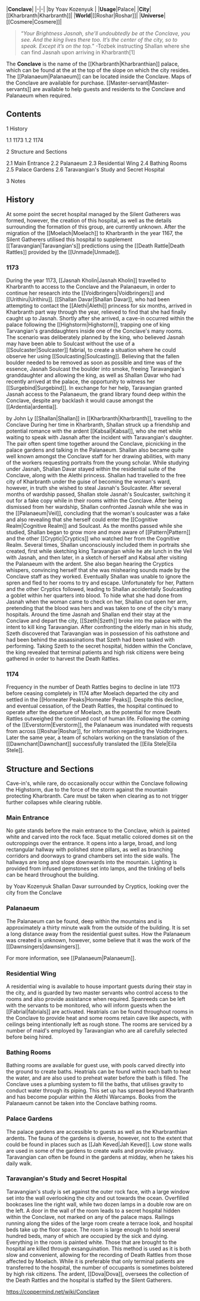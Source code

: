 |**Conclave**|
|-|-|
|by  Yoav Kozenyuk |
|**Usage**|Palace|
|**City**|[[Kharbranth\|Kharbranth]]|
|**World**|[[Roshar\|Roshar]]|
|**Universe**|[[Cosmere\|Cosmere]]|

>“*Your Brightness Jasnah, she’ll undoubtedly be at the Conclave, you see. And the king lives there too. It’s the center of the city, so to speak. Except it’s on the top.*”
\-Tozbek instructing Shallan where she can find Jasnah upon arriving in Kharbranth[1]


The **Conclave** is the name of the [[Kharbranth\|Kharbranthian]] palace, which can be found at the at the top of the slope on which the city resides. The [[Palanaeum\|Palanaeum]] can be located inside the Conclave. Maps of the Conclave are available for purchase. [[Master-servant\|Master-servants]] are available to help guests and residents to the Conclave and Palanaeum when required.

## Contents

1 History

1.1 1173
1.2 1174


2 Structure and Sections

2.1 Main Entrance
2.2 Palanaeum
2.3 Residential Wing
2.4 Bathing Rooms
2.5 Palace Gardens
2.6 Taravangian's Study and Secret Hospital


3 Notes


## History
At some point the secret hospital managed by the Silent Gatherers was formed, however, the creation of this hospital, as well as the details surrounding the formation of this group, are currently unknown. After the migration of the [[Moelach\|Moelach]] to Kharbranth in the year 1167, the Silent Gatherers utilised this hospital to supplement [[Taravangian\|Taravangian's]] predictions using the [[Death Rattle\|Death Rattles]] provided by the [[Unmade\|Unmade]].

### 1173
During the year 1173, [[Jasnah Kholin\|Jasnah Kholin]] travelled to Kharbranth to access to the Conclave and the Palanaeum, in order to continue her research into the [[Voidbringers\|Voidbringers]] and [[Urithiru\|Urithiru]]. [[Shallan Davar\|Shallan Davar]], who had been attempting to contact the [[Alethi\|Alethi]] princess for six months, arrived in Kharbranth part way through the year, relieved to find that she had finally caught up to Jasnah. Shortly after she arrived, a cave-in occurred within the palace following the [[Highstorm\|Highstorm]], trapping one of king Tarvangian's granddaughters inside one of the Conclave's many rooms. The scenario was deliberately planned by the king, who believed Jasnah may have been able to Soulcast without the use of a [[Soulcaster\|Soulcaster]] fabrial, to create a situation where he could observe her using [[Soulcasting\|Soulcasting]]. Believing that the fallen boulder needed to be removed as soon as possible and time was of the essence, Jasnah Soulcast the boulder into smoke, freeing Taravangian's granddaughter and allowing the king, as well as Shallan Davar who had recently arrived at the palace, the opportunity to witness her [[Surgebind\|Surgebind]]. In exchange for her help, Taravangian granted Jasnah access to the Palanaeum, the grand library found deep within the Conclave, despite any backlash it would cause amongst the [[Ardentia\|ardentia]].

 by  John Ly  [[Shallan\|Shallan]] in [[Kharbranth\|Kharbranth]], travelling to the Conclave
During her time in Kharbranth, Shallan struck up a friendship and potential romance with the ardent [[Kabsal\|Kabsal]], who she met while waiting to speak with Jasnah after the incident with Taravangian's daughter. The pair often spent time together around the Conclave, picnicking in the palace gardens and talking in the Palanaeum. Shallan also became quite well known amongst the Conclave staff for her drawing abilities, with many of the workers requesting portraits from the young scholar.
While studying under Jasnah, Shallan Davar stayed within the residential suite of the Conclave, along with the Alethi princess. Shallan had travelled to the free city of Kharbranth under the guise of becoming the woman's ward, however, in truth she wished to steal Jasnah's Soulcaster. After several months of wardship passed, Shallan stole Jasnah's Soulcaster, switching it out for a fake copy while in their rooms within the Conclave. After being dismissed from her wardship, Shallan confronted Jasnah while she was in the [[Palanaeum\|Veil]], concluding that the woman's soulcaster was a fake and also revealing that she herself could enter the [[Cognitive Realm\|Cognitive Realm]] and Soulcast.
As the months passed while she studied, Shallan began to grow more and more aware of [[Pattern\|Pattern]] and the other [[Cryptic\|Cryptics]] who watched her from the Cognitive Realm. Several times, Shallan unconsciously included them in portraits she created, first while sketching king Taravangian while he ate lunch in the Veil with Jasnah, and then later, in a sketch of herself and Kabsal after visiting the Palanaeum with the ardent. She also began hearing the Cryptics whispers, convincing herself that she was mishearing sounds made by the Conclave staff as they worked. Eventually Shallan was unable to ignore the spren and fled to her rooms to try and escape. Unfortunately for her, Pattern and the other Cryptics followed, leading to Shallan accidentally Soulcasting a goblet within her quarters into blood. To hide what she had done from Jasnah when the woman came to check on her, Shallan cut open her arm, pretending that the blood was hers and was taken to one of the city's many hospitals.
Around the time Jasnah and Shallan end their stay at the Conclave and depart the city, [[Szeth\|Szeth]] broke into the palace with the intent to kill king Taravangian. After confronting the elderly man in his study, Szeth discovered that Taravangian was in possession of his oathstone and had been behind the assassinations that Szeth had been tasked with performing. Taking Szeth to the secret hospital, hidden within the Conclave, the king revealed that terminal patients and high risk citizens were being gathered in order to harvest the Death Rattles.

### 1174
Frequency in the number of Death Rattles begins to decline in late 1173 before ceasing completely in 1174 after Moelach departed the city and settled in the [[Horneater Peaks\|Horneater Peaks]]. Despite this decline, and eventual cessation, of the Death Rattles, the hospital continued to operate after the departure of Moelach, as the potential for more Death Rattles outweighed the continued cost of human life.
Following the coming of the [[Everstorm\|Everstorm]], the Palanaeum was inundated with requests from across [[Roshar\|Roshar]], for information regarding the Voidbringers. Later the same year, a team of scholars working on the translation of the [[Dawnchant\|Dawnchant]] successfully translated the [[Eila Stele\|Eila Stele]].

## Structure and Sections
Cave-in's, while rare, do occasionally occur within the Conclave following the Highstorm, due to the force of the storm against the mountain protecting Kharbranth. Care must be taken when clearing as to not trigger further collapses while clearing rubble.

### Main Entrance
No gate stands before the main entrance to the Conclave, which is painted white and carved into the rock face. Squat metallic colored domes sit on the outcroppings over the entrance. It opens into a large, broad, and long rectangular hallway with polished stone pillars, as well as branching corridors and doorways to grand chambers set into the side walls. The hallways are long and slope downwards into the mountain. Lighting is provided from infused gemstones set into lamps, and the tinkling of bells can be heard throughout the building.

 by  Yoav Kozenyuk  Shallan Davar surrounded by Cryptics, looking over the city from the Conclave
### Palanaeum
The Palanaeum can be found, deep within the mountains and is approximately a thirty minute walk from the outside of the building. It is set a long distance away from the residential guest suites. How the Palanaeum was created is unknown, however, some believe that it was the work of the [[Dawnsingers\|dawnsingers]].

For more information, see [[Palanaeum\|Palanaeum]].
### Residential Wing
A residential wing is available to house important guests during their stay in the city, and is guarded by two master servants who control access to the rooms and also provide assistance when required. Spanreeds can be left with the servants to be monitored, who will inform guests when the [[Fabrial\|fabrials]] are activated. Heatrials can be found throughout rooms in the Conclave to provide heat and some rooms retain cave like aspects, with ceilings being intentionally left as rough stone. The rooms are serviced by a number of maid's employed by Taravangian who are all carefully selected before being hired.

### Bathing Rooms
Bathing rooms are available for guest use, with pools carved directly into the ground to create baths. Heatrials can be found within each bath to heat the water, and are also used to preheat water before the bath is filled. The Conclave uses a plumbing system to fill the baths, that utilises gravity to conduct water through its piping. This set up has spread beyond Kharbranth and has become popular within the Alethi Warcamps. Books from the Palanaeum cannot be taken into the Conclave bathing rooms.

### Palace Gardens
The palace gardens are accessible to guests as well as the Kharbranthian ardents. The fauna of the gardens is diverse, however, not to the extent that could be found in places such as [[Jah Keved\|Jah Keved]]. Low stone walls are used in some of the gardens to create walls and provide privacy. Taravangian can often be found in the gardens at midday, when he takes his daily walk.

### Taravangian's Study and Secret Hospital
Taravangian's study is set against the outer rock face, with a large window set into the wall overlooking the city and out towards the ocean. Overfilled bookcases line the right wall, while two dozen lamps in a double row are on the left. A door in the wall of the room leads to a secret hospital hidden within the Conclave, not marked on any of the palace maps. Railings running along the sides of the large room create a terrace look, and hospital beds take up the floor space. The room is large enough to hold several hundred beds, many of which are occupied by the sick and dying. Everything in the room is painted white.
Those that are brought to the hospital are killed through exsanguination. This method is used as it is both slow and convenient, allowing for the recording of Death Rattles from those affected by Moelach. While it is preferable that only terminal patients are transferred to the hospital, the number of occupants is sometimes bolstered by high risk citizens. The ardent, [[Dova\|Dova]], oversees the collection of the Death Rattles and the hospital is staffed by the Silent Gatherers.



https://coppermind.net/wiki/Conclave
